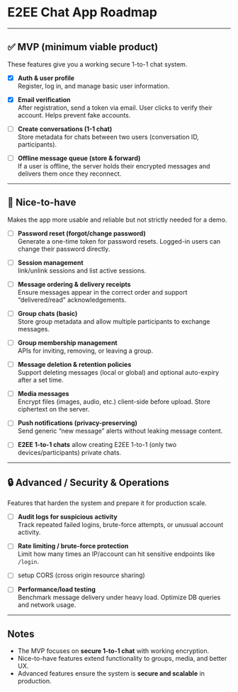 # E2EE Chat App Roadmap

---

## ✅ MVP (minimum viable product)
These features give you a working secure 1-to-1 chat system.

- [X] **Auth & user profile**  
  Register, log in, and manage basic user information.

- [x] **Email verification**  
  After registration, send a token via email. User clicks to verify their account. Helps prevent fake accounts.

- [ ] **Create conversations (1-1 chat)**  
  Store metadata for chats between two users (conversation ID, participants).

- [ ] **Offline message queue (store & forward)**  
  If a user is offline, the server holds their encrypted messages and delivers them once they reconnect.

---

## 🚀 Nice-to-have
Makes the app more usable and reliable but not strictly needed for a demo.

- [ ] **Password reset (forgot/change password)**  
  Generate a one-time token for password resets. Logged-in users can change their password directly.

- [ ] **Session management**  
  link/unlink sessions and list active sessions.

- [ ] **Message ordering & delivery receipts**  
  Ensure messages appear in the correct order and support “delivered/read” acknowledgements.

- [ ] **Group chats (basic)**  
  Store group metadata and allow multiple participants to exchange messages.

- [ ] **Group membership management**  
  APIs for inviting, removing, or leaving a group.

- [ ] **Message deletion & retention policies**  
  Support deleting messages (local or global) and optional auto-expiry after a set time.

- [ ] **Media messages**  
  Encrypt files (images, audio, etc.) client-side before upload. Store ciphertext on the server.

- [ ] **Push notifications (privacy-preserving)**  
  Send generic “new message” alerts without leaking message content.

- [ ] **E2EE 1-to-1 chats**
  allow creating E2EE 1-to-1 (only two devices/participants) private chats.

---

## 🔒 Advanced / Security & Operations
Features that harden the system and prepare it for production scale.

- [ ] **Audit logs for suspicious activity**  
  Track repeated failed logins, brute-force attempts, or unusual account activity.

- [ ] **Rate limiting / brute-force protection**  
  Limit how many times an IP/account can hit sensitive endpoints like `/login`.

- [ ] setup CORS (cross origin resource sharing)

- [ ] **Performance/load testing**  
  Benchmark message delivery under heavy load. Optimize DB queries and network usage.

---

## Notes
- The MVP focuses on **secure 1-to-1 chat** with working encryption.  
- Nice-to-have features extend functionality to groups, media, and better UX.  
- Advanced features ensure the system is **secure and scalable** in production.
